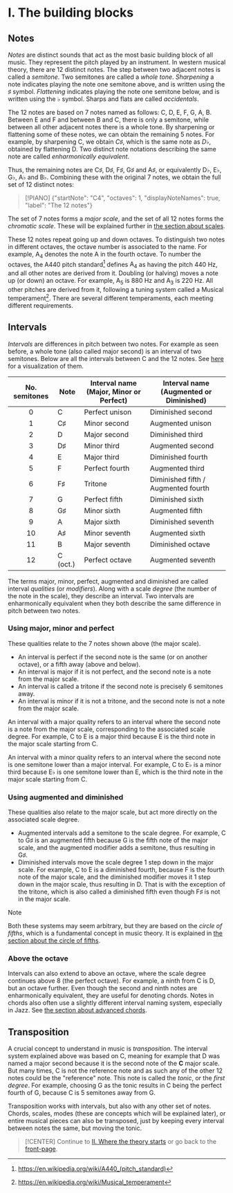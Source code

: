 # I. The building blocks

## Notes
_Notes_ are distinct sounds that act as the most basic building block of all music. They represent the pitch played by an instrument. In western musical theory, there are 12 distinct notes. The step between two adjacent notes is called a _semitone_. Two semitones are called a _whole tone_. _Sharpening_ a note indicates playing the note one semitone above, and is written using the $\sharp$ symbol. _Flattening_ indicates playing the note one semitone below, and is written using the $\flat$ symbol. Sharps and flats are called _accidentals_.

The 12 notes are based on 7 notes named as follows: $\text{C}$, $\text{D}$, $\text{E}$, $\text{F}$, $\text{G}$, $\text{A}$, $\text{B}$. Between $\text{E}$ and $\text{F}$ and between $\text{B}$ and $\text{C}$, there is only a semitone, while between all other adjacent notes there is a whole tone. By sharpening or flattening some of these notes, we can obtain the remaining 5 notes. For example, by sharpening $\text{C}$, we obtain $C\sharp$, which is the same note as $D\flat$, obtained by flattening $\text{D}$. Two distinct note notations describing the same note are called _enharmonically equivalent_.

Thus, the remaining notes are $\text{C}\sharp$, $\text{D}\sharp$, $\text{F}\sharp$, $\text{G}\sharp$ and $\text{A}\sharp$, or equivalently $\text{D}\flat$, $\text{E}\flat$, $\text{G}\flat$, $\text{A}\flat$ and $\text{B}\flat$. Combining these with the original 7 notes, we obtain the full set of 12 distinct notes:

> [!PIANO]
> {"startNote": "C4", "octaves": 1, "displayNoteNames": true, "label": "The 12 notes"}

The set of 7 notes forms a _major scale_, and the set of all 12 notes forms the _chromatic scale_. These will be explained further in [the section about scales](../where-the-theory-starts/index.md#scales).

These 12 notes repeat going up and down octaves. To distinguish two notes in different octaves, the octave number is associated to the name. For example, $\text{A}_4$ denotes the note $\text{A}$ in the fourth octave. To number the octaves, the A440 pitch standard[^1] defines $\text{A}_4$ as having the pitch 440 Hz, and all other notes are derived from it. Doubling (or halving) moves a note up (or down) an octave. For example, $\text{A}_5$ is 880 Hz and $\text{A}_3$ is 220 Hz. All other pitches are derived from it, following a tuning system called a Musical temperament[^2]. There are several different temperaments, each meeting different requirements.

## Intervals
_Intervals_ are differences in pitch between two notes. For example as seen before, a whole tone (also called major second) is an interval of two semitones. Below are all the intervals between $\text{C}$ and the 12 notes. See [here](../resources/intervals.md) for a visualization of them.

| No. semitones | Note               | Interval name (Major, Minor or Perfect) | Interval name (Augmented or Diminished) |
|:-------------:| -------------------| ----------------------------------------| --------------------------------------- |
| 0             | $\text{C}$         | Perfect unison                          | Diminished second                       |
| 1             | $\text{C}\sharp$   | Minor second                            | Augmented unison                        |
| 2             | $\text{D}$         | Major second                            | Diminished third                        |
| 3             | $\text{D}\sharp$   | Minor third                             | Augmented second                        |
| 4             | $\text{E}$         | Major third                             | Diminished fourth                       |
| 5             | $\text{F}$         | Perfect fourth                          | Augmented third                         |
| 6             | $\text{F}\sharp$   | Tritone                                 | Diminished fifth / Augmented fourth     |
| 7             | $\text{G}$         | Perfect fifth                           | Diminished sixth                        |
| 8             | $\text{G}\sharp$   | Minor sixth                             | Augmented fifth                         |
| 9             | $\text{A}$         | Major sixth                             | Diminished seventh                      |
| 10            | $\text{A}\sharp$   | Minor seventh                           | Augmented sixth                         |
| 11            | $\text{B}$         | Major seventh                           | Diminished octave                       |
| 12            | $\text{C}$ (oct.)  | Perfect octave                          | Augmented seventh                       |

The terms major, minor, perfect, augmented and diminished are called interval _qualities_ (or _modifiers_). Along with a scale _degree_ (the number of the note in the scale), they describe an interval. Two intervals are enharmonically equivalent when they both describe the same difference in pitch between two notes.

### Using major, minor and perfect
These qualities relate to the 7 notes shown above (the major scale).
- An interval is perfect if the second note is the same (or on another octave), or a fifth away (above and below).
- An interval is major if it is not perfect, and the second note is a note from the major scale.
- An interval is called a tritone if the second note is precisely 6 semitones away.
- An interval is minor if it is not a tritone, and the second note is not a note from the major scale.

An interval with a major quality refers to an interval where the second note is a note from the major scale, corresponding to the associated scale degree. For example, $\text{C}$ to $\text{E}$ is a major third because $\text{E}$ is the third note in the major scale starting from $\text{C}$. 

An interval with a minor quality refers to an interval where the second note is one semitone lower than a major interval. For example, $\text{C}$ to $\text{E}\flat$ is a minor third because $\text{E}\flat$ is one semitone lower than $\text{E}$, which is the third note in the major scale starting from $\text{C}$.

### Using augmented and diminished
These qualities also relate to the major scale, but act more directly on the associated scale degree.
- Augmented intervals add a semitone to the scale degree. For example, $\text{C}$ to $\text{G}\sharp$ is an augmented fifth because $\text{G}$ is the fifth note of the major scale, and the augmented modifier adds a semitone, thus resulting in $\text{G}\sharp$.
- Diminished intervals move the scale degree 1 step down in the major scale. For example, $\text{C}$ to $\text{E}$ is a diminished fourth, because $\text{F}$ is the fourth note of the major scale, and the diminished modifier moves it 1 step down in the major scale, thus resulting in $\text{D}$. That is with the exception of the tritone, which is also called a diminished fifth even though $\text{F}\sharp$ is not in the major scale.

> [!NOTE]
> Both these systems may seem arbitrary, but they are based on the _circle of fifths_, which is a fundamental concept in music theory. It is explained in [the section about the circle of fifths](../where-the-theory-starts/index.md#the-circle-of-fifths).

### Above the octave
Intervals can also extend to above an octave, where the scale degree continues above 8 (the perfect octave). For example, a ninth from $\text{C}$ is $\text{D}$, but an octave further. Even though the second and ninth notes are enharmonically equivalent, they are useful for denoting chords. Notes in chords also often use a slightly different interval naming system, especially in Jazz. See [the section about advanced chords](../deeper-into-chords/index.md#advanced-chords).

## Transposition
A crucial concept to understand in music is _transposition_. The interval system explained above was based on $\text{C}$, meaning for example that $\text{D}$ was named a major second because it is the second note of the $\textbf{C}$ major scale. But many times, $\text{C}$ is not the reference note and as such any of the other 12 notes could be the "reference" note. This note is called the _tonic_, or the _first degree_. For example, choosing $\text{G}$ as the tonic results in $\text{C}$ being the perfect fourth of $\text{G}$, because $\text{C}$ is 5 semitones away from $\text{G}$.

Transposition works with intervals, but also with any other set of notes. Chords, scales, modes (these are concepts which will be explained later), or entire musical pieces can also be transposed, just by keeping every interval between notes the same, but moving the tonic.

> [!CENTER]
> Continue to [II. Where the theory starts](../where-the-theory-starts/index.md) or go back to the [front-page](../index.md).

[^1]: https://en.wikipedia.org/wiki/A440_(pitch_standard)
[^2]: https://en.wikipedia.org/wiki/Musical_temperament

